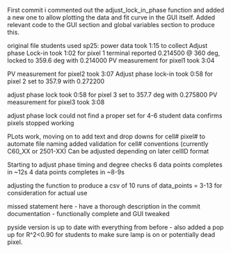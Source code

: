 First commit i commented out the adjust_lock_in_phase function and added a new one to allow plotting the data and fit curve in the GUI itself. Added relevant code to the GUI section and global variables section to produce this.

original file students used sp25:
power data took 1:15 to collect
Adjust phase Lock-in took 1:02 for pixel 1
    terminal reported 0.214500 @ 360 deg, locked to 359.6 deg with 0.214000
PV measurement for pixel1 took 3:04

PV measurement for pixel2 took 3:07
Adjust phase lock-in took 0:58 for pixel 2
    set to 357.9 with  0.272200

adjust phase lock took 0:58 for pixel 3
    set to 357.7 deg with 0.275800
PV measurement for pixel3 took 3:08

adjust phase lock could not find a proper set for 4-6
    student data confirms pixels stopped working

PLots work, moving on to add text and drop downs for cell# pixel# to automate file naming
added validation for cell# conventions (currently C60_XX or 2501-XX) Can be adjusted depending on later cellID format

Starting to adjust phase timing and degree checks
6 data points completes in ~12s
4 data points completes in ~8-9s

adjusting the function to produce a csv of 10 runs of data_points = 3-13 for consideration for actual use

missed statement here - have a thorough description in the commit documentation - functionally complete and GUI tweaked 

pyside version is up to date with everything from before - also added a pop up for R^2<0.90 for students to make sure lamp is on or potentially dead pixel.